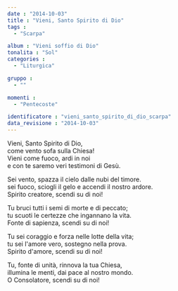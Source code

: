 ```yaml
---
date : "2014-10-03"
title : "Vieni, Santo Spirito di Dio"
tags : 
  - "Scarpa"

album : "Vieni soffio di Dio"
tonalita : "Sol"
categories : 
  - "Liturgica"

gruppo : 
  - ""

momenti : 
  - "Pentecoste"

identificatore : "vieni_santo_spirito_di_dio_scarpa"
data_revisione : "2014-10-03"
---
```

  
  
Vieni, Santo Spirito di Dio,    
come vento sofa sulla Chiesa!   
Vieni come fuoco, ardi in noi   
e con te saremo veri testimoni di Gesù.    
  
  
Sei vento, spazza il cielo dalle nubi del timore.  
sei fuoco, sciogli il gelo e accendi il nostro ardore.  
Spirito creatore, scendi su di noi!   
  
  
Tu bruci tutti i semi di morte e di peccato;   
tu scuoti le certezze che ingannano la vita.   
Fonte di sapienza, scendi su di noi!   
  
  
Tu sei coraggio e forza nelle lotte della vita;   
tu sei l'amore vero, sostegno nella prova.   
Spirito d'amore, scendi su di noi!   
  
  
Tu, fonte di unità, rinnova la tua Chiesa,   
illumina le menti, dai pace al nostro mondo.   
O Consolatore, scendi su di noi!   
  
  

